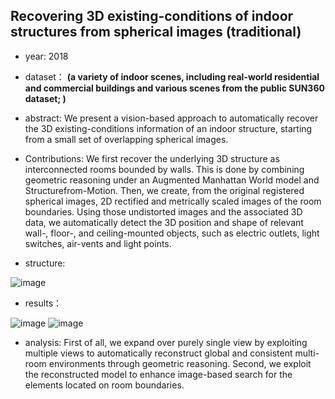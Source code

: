 ## Recovering 3D existing-conditions of indoor structures from spherical images (traditional)

- year: 2018

- dataset：  **(a variety of indoor scenes, including real-world residential and commercial buildings and various scenes from the public SUN360 dataset; )**  

- abstract:  We present a vision-based approach to automatically recover the 3D existing-conditions information of an indoor structure, starting from a small set of overlapping spherical images. 

- Contributions:
We first recover the underlying 3D structure as interconnected rooms bounded by walls. This is done by combining geometric reasoning under an Augmented Manhattan World model and Structurefrom-Motion. Then, we create, from the original registered spherical images, 2D rectified and metrically scaled images of the room boundaries. Using those undistorted images and the associated 3D data, we automatically detect the 3D position and shape of relevant wall-, floor-, and ceiling-mounted objects, such as electric outlets, light switches, air-vents and light points. 

- structure: 

![image](https://github.com/VLISLAB/360-DL-Survey/blob/main/R3Dstructure.png)

- results：

![image](https://github.com/VLISLAB/360-DL-Survey/blob/main/Images/R3Dresult.png)
![image](https://github.com/VLISLAB/360-DL-Survey/blob/main/Images/R3Dresult1.png)


- analysis: 
First of all, we expand over purely single view by exploiting multiple views to automatically reconstruct global and consistent multi-room environments through geometric reasoning.
Second, we exploit the reconstructed model to enhance image-based search for the elements located on room boundaries. 


